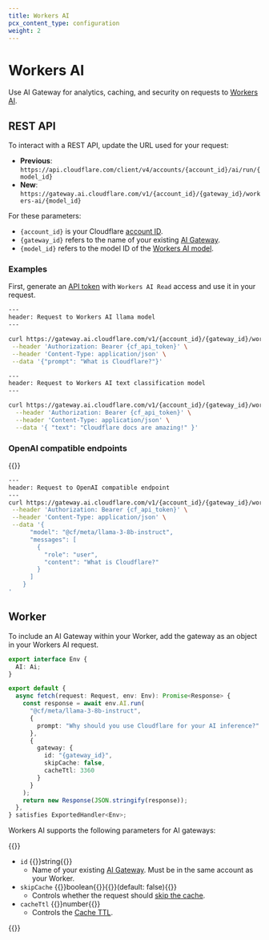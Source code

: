 ```yaml
---
title: Workers AI
pcx_content_type: configuration
weight: 2
---
```


# Workers AI

Use AI Gateway for analytics, caching, and security on requests to [Workers AI](/workers-ai/).

## REST API

To interact with a REST API, update the URL used for your request:

- **Previous**: `https://api.cloudflare.com/client/v4/accounts/{account_id}/ai/run/{model_id}`
- **New**: `https://gateway.ai.cloudflare.com/v1/{account_id}/{gateway_id}/workers-ai/{model_id}`

For these parameters:

- `{account_id}` is your Cloudflare [account ID](/workers-ai/get-started/rest-api/#1-get-api-token-and-account-id).
- `{gateway_id}` refers to the name of your existing [AI Gateway](/ai-gateway/get-started/creating-gateway/).
- `{model_id}` refers to the model ID of the [Workers AI model](/workers-ai/models/).

### Examples

First, generate an [API token](/fundamentals/api/get-started/create-token/) with `Workers AI Read` access and use it in your request.

```bash
---
header: Request to Workers AI llama model
---

curl https://gateway.ai.cloudflare.com/v1/{account_id}/{gateway_id}/workers-ai/@cf/meta/llama-3-8b-instruct \
 --header 'Authorization: Bearer {cf_api_token}' \
 --header 'Content-Type: application/json' \
 --data '{"prompt": "What is Cloudflare?"}'
```

```bash
---
header: Request to Workers AI text classification model
---

curl https://gateway.ai.cloudflare.com/v1/{account_id}/{gateway_id}/workers-ai/@cf/huggingface/distilbert-sst-2-int8 \
  --header 'Authorization: Bearer {cf_api_token}' \
  --header 'Content-Type: application/json' \
  --data '{ "text": "Cloudflare docs are amazing!" }'
```

### OpenAI compatible endpoints

{{<render file="_openai-compatibility.md" productFolder="workers-ai">}}
<br/>

```bash
---
header: Request to OpenAI compatible endpoint
---
curl https://gateway.ai.cloudflare.com/v1/{account_id}/{gateway_id}/workers-ai/v1/chat/completions \
 --header 'Authorization: Bearer {cf_api_token}' \
 --header 'Content-Type: application/json' \
 --data '{
      "model": "@cf/meta/llama-3-8b-instruct",
      "messages": [
        {
          "role": "user",
          "content": "What is Cloudflare?"
        }
      ]
    }
'
```

## Worker

To include an AI Gateway within your Worker, add the gateway as an object in your Workers AI request.

```ts
export interface Env {
  AI: Ai;
}

export default {
  async fetch(request: Request, env: Env): Promise<Response> {
    const response = await env.AI.run(
      "@cf/meta/llama-3-8b-instruct",
      {
        prompt: "Why should you use Cloudflare for your AI inference?"
      },
      {
        gateway: {
          id: "{gateway_id}",
          skipCache: false,
          cacheTtl: 3360
        }
      }
    );
    return new Response(JSON.stringify(response));
  },
} satisfies ExportedHandler<Env>;
```

Workers AI supports the following parameters for AI gateways:

{{<definitions>}}

- `id` {{<type>}}string{{</type>}}
  - Name of your existing [AI Gateway](/ai-gateway/get-started/creating-gateway/). Must be in the same account as your Worker.
- `skipCache` {{<type>}}boolean{{</type>}}{{<prop-meta>}}(default: false){{</prop-meta>}}
  - Controls whether the request should [skip the cache](/ai-gateway/configuration/caching/#skip-cache-cf-skip-cache).
- `cacheTtl` {{<type>}}number{{</type>}}
  - Controls the [Cache TTL](/ai-gateway/configuration/caching/#cache-ttl-cf-cache-ttl).

{{</definitions>}}
